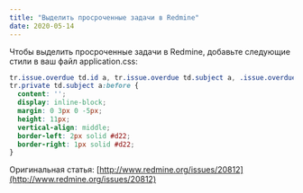 ```yaml
---
title: "Выделить просроченные задачи в Redmine"
date: 2020-05-14
---
```


Чтобы выделить просроченные задачи в Redmine, добавьте следующие стили в ваш файл application.css:

```css
tr.issue.overdue td.id a, tr.issue.overdue td.subject a, .issue.overdue td.due-date { color: #f00; }
tr.private td.subject a:before {
  content: '';
  display: inline-block;
  margin: 0 3px 0 -5px;
  height: 11px;
  vertical-align: middle;
  border-left: 2px solid #d22;
  border-right: 1px solid #d22;
}
```

Оригинальная статья: [http://www.redmine.org/issues/20812](http://www.redmine.org/issues/20812)
